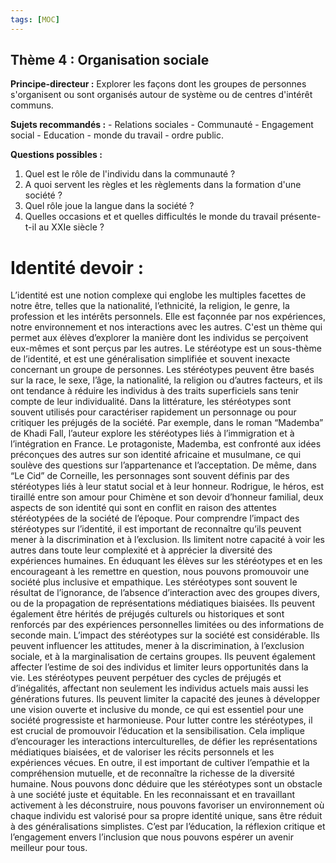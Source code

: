 ```yaml
---
tags: [MOC]
---
```





## **Thème 4 :** Organisation sociale

**Principe-directeur :** Explorer les façons dont les groupes de personnes s'organisent ou sont organisés autour de système ou de centres d'intérêt communs.

**Sujets recommandés :** - Relations sociales - Communauté - Engagement social - Education - monde du travail - ordre public.

**Questions possibles :**
1. Quel est le rôle de l'individu dans la communauté ?
2. A quoi servent les règles et les règlements dans la formation d'une société ? 
3. Quel rôle joue la langue dans la société ?
4. Quelles occasions et et quelles difficultés le monde du travail présente-t-il au XXIe siècle ?


# Identité devoir :

L’identité est une notion complexe qui englobe les multiples facettes de notre être, telles que la nationalité, l’ethnicité, la religion, le genre, la profession et les intérêts personnels. Elle est façonnée par nos expériences, notre environnement et nos interactions avec les autres. C'est un thème qui permet aux élèves d’explorer la manière dont les individus se perçoivent eux-mêmes et sont perçus par les autres. Le stéréotype est un sous-thème de l’identité, et est une généralisation simplifiée et souvent inexacte concernant un groupe de personnes. Les stéréotypes peuvent être basés sur la race, le sexe, l’âge, la nationalité, la religion ou d’autres facteurs, et ils ont tendance à réduire les individus à des traits superficiels sans tenir compte de leur individualité.
Dans la littérature, les stéréotypes sont souvent utilisés pour caractériser rapidement un personnage ou pour critiquer les préjugés de la société. Par exemple, dans le roman “Mademba” de Khadi Fall, l’auteur explore les stéréotypes liés à l’immigration et à l’intégration en France. Le protagoniste, Mademba, est confronté aux idées préconçues des autres sur son identité africaine et musulmane, ce qui soulève des questions sur l’appartenance et l’acceptation. De même, dans “Le Cid” de Corneille, les personnages sont souvent définis par des stéréotypes liés à leur statut social et à leur honneur. Rodrigue, le héros, est tiraillé entre son amour pour Chimène et son devoir d’honneur familial, deux aspects de son identité qui sont en conflit en raison des attentes stéréotypées de la société de l’époque. Pour comprendre l’impact des stéréotypes sur l’identité, il est important de reconnaître qu’ils peuvent mener à la discrimination et à l’exclusion. Ils limitent notre capacité à voir les autres dans toute leur complexité et à apprécier la diversité des expériences humaines. En éduquant les élèves sur les stéréotypes et en les encourageant à les remettre en question, nous pouvons promouvoir une société plus inclusive et empathique. Les stéréotypes sont souvent le résultat de l’ignorance, de l’absence d’interaction avec des groupes divers, ou de la propagation de représentations médiatiques biaisées. Ils peuvent également être hérités de préjugés culturels ou historiques et sont renforcés par des expériences personnelles limitées ou des informations de seconde main. L’impact des stéréotypes sur la société est considérable. Ils peuvent influencer les attitudes, mener à la discrimination, à l’exclusion sociale, et à la marginalisation de certains groupes. Ils peuvent également affecter l’estime de soi des individus et limiter leurs opportunités dans la vie. Les stéréotypes peuvent perpétuer des cycles de préjugés et d’inégalités, affectant non seulement les individus actuels mais aussi les générations futures. Ils peuvent limiter la capacité des jeunes à développer une vision ouverte et inclusive du monde, ce qui est essentiel pour une société progressiste et harmonieuse. Pour lutter contre les stéréotypes, il est crucial de promouvoir l’éducation et la sensibilisation. Cela implique d’encourager les interactions interculturelles, de défier les représentations médiatiques biaisées, et de valoriser les récits personnels et les expériences vécues. En outre, il est important de cultiver l’empathie et la compréhension mutuelle, et de reconnaître la richesse de la diversité humaine.
Nous pouvons donc déduire que les stéréotypes sont un obstacle à une société juste et équitable. En les reconnaissant et en travaillant activement à les déconstruire, nous pouvons favoriser un environnement où chaque individu est valorisé pour sa propre identité unique, sans être réduit à des généralisations simplistes. C’est par l’éducation, la réflexion critique et l’engagement envers l’inclusion que nous pouvons espérer un avenir meilleur pour tous.
